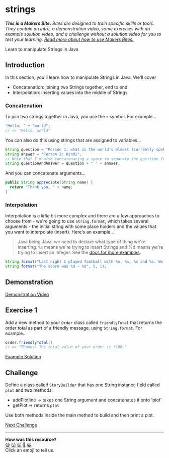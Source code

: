 # strings

_**This is a Makers Bite.** Bites are designed to train specific skills or
tools. They contain an intro, a demonstration video, some exercises with an
example solution video, and a challenge without a solution video for you to test
your learning. [Read more about how to use Makers
Bites.](https://github.com/makersacademy/course/blob/main/labels/bites.md)_

<!-- OMITTED -->

Learn to manipulate Strings in Java

## Introduction

In this section, you'll learn how to manipulate Strings in Java. We'll cover

* Concatenation: joining two Strings together, end to end
* Interpolation: inserting values into the middle of Strings

### Concatenation

To join two strings together in Java, you use the `+` symbol. For example...

```java
"Hello, " + "world";
// => "Hello, world"
```

You can also do this using strings that are assigned to variables...

```java
String question = "Person 1: what is the world's oldest (currently spoken) language?";
String answer = "Person 2: Hindi";
// Note that I'm also concatenating a space to separate the question from the answer
String questionAndAnswer = question + " " + answer;
```

And you can concatenate arguments...

```java
public String appreciate(String name) {
  return "Thank you, " + name;
}
```

### Interpolation

Interpolation is a _little_ bit more complex and there are a few approaches to choose from - we're going to use `String.format`, which takes several arguments - the initial string with some place holders and the values that you want to interpolate (insert). Here's an example...

> Java being Java, we need to declare what type of thing we're inserting. `%s` means we're trying to insert Strings and %d means we're trying to insert an integer. See the [docs for more examples](https://www.javatpoint.com/java-string-format).

```java
String.format("Last night I played football with %s, %s, %s and %s. We lost again!", "Warwick", "Mahbub", "Mark", "Jim");
String.format("The score was %d - %d", 5, 1);
```

## Demonstration

[Demonstration Video]()

## Exercise 1

Add a new method to your `Order` class called `friendlyTotal` that returns the order total as part of a friendly message, using `String.format`. For example...

```java
order.friendlyTotal()
// => "Thanks! The total value of your order is £100."
```

[Example Solution]()

## Challenge

Define a class called `StoryBuilder` that has one String instance field called `plot` and two methods:

* addPlotline -> takes one String argument and concatenates it onto 'plot'
* getPlot -> returns `plot`

Use both methods inside the main method to build and then print a plot.


[Next Challenge](08_ifs_bite.md)

<!-- BEGIN GENERATED SECTION DO NOT EDIT -->

---

**How was this resource?**  
[😫](https://airtable.com/shrUJ3t7KLMqVRFKR?prefill_Repository=makersacademy%2Fjava-fundamentals-with-intellij&prefill_File=bites%2F07_strings_bite.md&prefill_Sentiment=😫) [😕](https://airtable.com/shrUJ3t7KLMqVRFKR?prefill_Repository=makersacademy%2Fjava-fundamentals-with-intellij&prefill_File=bites%2F07_strings_bite.md&prefill_Sentiment=😕) [😐](https://airtable.com/shrUJ3t7KLMqVRFKR?prefill_Repository=makersacademy%2Fjava-fundamentals-with-intellij&prefill_File=bites%2F07_strings_bite.md&prefill_Sentiment=😐) [🙂](https://airtable.com/shrUJ3t7KLMqVRFKR?prefill_Repository=makersacademy%2Fjava-fundamentals-with-intellij&prefill_File=bites%2F07_strings_bite.md&prefill_Sentiment=🙂) [😀](https://airtable.com/shrUJ3t7KLMqVRFKR?prefill_Repository=makersacademy%2Fjava-fundamentals-with-intellij&prefill_File=bites%2F07_strings_bite.md&prefill_Sentiment=😀)  
Click an emoji to tell us.

<!-- END GENERATED SECTION DO NOT EDIT -->
